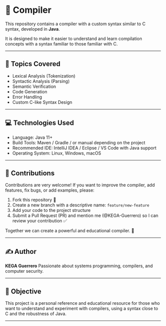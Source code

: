 # 🚀 Compiler

This repository contains a compiler with a custom syntax similar to C syntax, developed in **Java**.

It is designed to make it easier to understand and learn compilation concepts with a syntax familiar to those familiar with C.

---

## 🧠 Topics Covered

- Lexical Analysis (Tokenization)
- Syntactic Analysis (Parsing)
- Semantic Verification
- Code Generation
- Error Handling
- Custom C-like Syntax Design

---

## 💻 Technologies Used

- Language: Java 11+
- Build Tools: Maven / Gradle / or manual depending on the project
- Recommended IDE: IntelliJ IDEA / Eclipse / VS Code with Java support
- Operating System: Linux, Windows, macOS

---

## 🤝 Contributions

Contributions are very welcome! If you want to improve the compiler, add features, fix bugs, or add examples, please:

1. Fork this repository 🍴
2. Create a new branch with a descriptive name: `feature/new-feature`
3. Add your code to the project structure
4. Submit a Pull Request (PR) and mention me (@KEGA-Guerrero) so I can review your contribution ✅

Together we can create a powerful and educational compiler. 🚀

---

## ✍️ Author

**KEGA Guerrero**
Passionate about systems programming, compilers, and computer security.

---

## 🎯 Objective

This project is a personal reference and educational resource for those who want to understand and experiment with compilers, using a syntax close to C and the robustness of Java.

---
